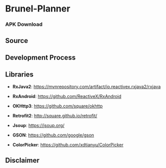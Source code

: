 Brunel-Planner
=======

### APK Download

## Source

## Development Process

## Libraries

- **RxJava2**: https://mvnrepository.com/artifact/io.reactivex.rxjava2/rxjava

- **RxAndroid**: https://github.com/ReactiveX/RxAndroid

- **OKHttp3**: https://github.com/square/okhttp

- **Retrofit2**: http://square.github.io/retrofit/

- **Jsoup**: https://jsoup.org/

- **GSON**: https://github.com/google/gson

- **ColorPicker**: https://github.com/xdtianyu/ColorPicker

## Disclaimer